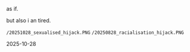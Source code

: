 as if.  

but also i an tired.  

`/20251028_sexualised_hijack.PNG`
`/20250828_racialisation_hijack.PNG`

2025-10-28  
